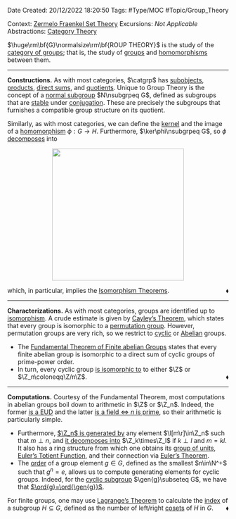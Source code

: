 <div class="topSpace"></div>

Date Created: 20/12/2022 18:20:50
Tags: #Type/MOC #Topic/Group_Theory

Context: [Zermelo Fraenkel Set Theory](obsidian://open?file=TODO)
Excursions: _Not Applicable_
Abstractions: [Category Theory](obsidian://open?file=TODO)

$\huge\rm\bf{G}\normalsize\rm\bf{ROUP THEORY}$ is the study of the [category of groups](obsidian://open?file=TODO); that is, the study of [groups](Group.md) and [homomorphisms](Group%20Homomorphism.md) between them.

---

**Constructions.** As with most categories, $\catgrp$ has [subobjects](Subgroup.md), [products](External%20Direct%20Product%20(Group).md), [direct sums](obsidian://open?file=TODO), and [quotients](Quotient%20Group.md). Unique to Group Theory is the concept of a [normal subgroup](Normal%20Subgroup.md) $N\nsubgrpeq G$, defined as subgroups that are [stable](Characterizations%20of%20normality.md) under [conjugation](Conjugation%20Action.md). These are precisely the subgroups that furnishes a compatible group structure on its quotient.

Similarly, as with most categories, we can define the [kernel](Kernel%20(Group%20Theory).md) and the image of a [homomorphism](Group%20Homomorphism.md) $\phi:G\to H$. Furthermore, $\ker\phi\nsubgrpeq G$, so $\phi$ [decomposes](Fundamental%20Theorem%20of%20Group%20Homomorphisms.md) into
<center><img src="app://local/home/zhao/Dropbox/MathWiki/Images/2023-01-03_225322/image.svg", width=300></center>

which, in particular, implies the [Isomorphism Theorems](Isomorphism%20Theorems%20(Group).md).<span style="float:right;">$\blacklozenge$</span>

---

**Characterizations.** As with most categories, groups are identified up to [isomorphism](Group%20Isomorphism.md). A crude estimate is given by [Cayley$\textrm{'}$s Theorem](Cayley's%20Theorem.md), which states that every group is isomorphic to a [permutation group](Symmetric%20Group.md). However, permutation groups are very rich, so we restrict to [cyclic](Cyclic%20Group.md) or [Abelian](Abelian%20Group.md) groups.
* The [Fundamental Theorem of Finite abelian Groups](obsidian://open?file=TODO) states that every finite abelian group is isomorphic to a direct sum of cyclic groups of prime-power order.
* In turn, every cyclic group [is isomorphic to](Basic%20properties%20of%20cyclic%20groups.md) to either $\Z$ or $\Z_n\coloneqq\Z/n\Z$.<span style="float:right;">$\blacklozenge$</span>

---

**Computations.** Courtesy of the Fundamental Theorem, most computations in abelian groups boil down to arithmetic in $\Z$ or $\Z_n$. Indeed, the former [is a EUD](Ring%20of%20integers%20is%20a%20EUD.md) and the latter [is a field $\Leftrightarrow$ $n$ is prime](Integers%20mod%20n%20is%20a%20field%20iff%20n%20prime.md), so their arithmetic is particularly simple.
* Furthermore, [$\Z_n$ is generated by](Basic%20properties%20of%20cyclic%20groups.md) any element $\l[m\r]\in\Z_n$ such that $m\perp n$, and [it decomposes into](Basic%20properties%20of%20cyclic%20groups.md) $\Z_k\times\Z_l$ if $k\perp l$ and $m=kl$. It also has a ring structure from which one obtains its [group of units](Multiplicative%20Group%20of%20Integers%20mod%20n.md), [Euler$\textrm{'}$s Totient Function](Euler's%20Totient%20Function.md), and their connection via [Euler$\textrm{'}$s Theorem](Euler's%20Theorem.md).
* The [order](Order%20(Group%20Theory).md) of a group element $g\in G$, defined as the smallest $n\in\N^+$ such that $g^n=e$, allows us to compute generating elements for cyclic groups. Indeed, for the [cyclic subgroup](Generated%20Subgroup.md) $\gen{g}\subseteq G$, we have that [$\ord{g}=\ord{\gen{g}}$](Basic%20properties%20of%20order.md).

For finite groups, one may use [Lagrange$\textrm{'}$s Theorem](Lagrange's%20Theorem.md) to calculate the [index](Index.md) of a subgroup $H\subseteq G$, defined as the number of left/right [cosets](Coset.md) of $H$ in $G$.<span style="float:right;">$\blacklozenge$</span>
